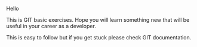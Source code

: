 Hello

This is GIT basic exercises. Hope you will learn something new that will be 
useful in your career as a developer.

This is easy to follow but if you get stuck please check GIT documentation.
